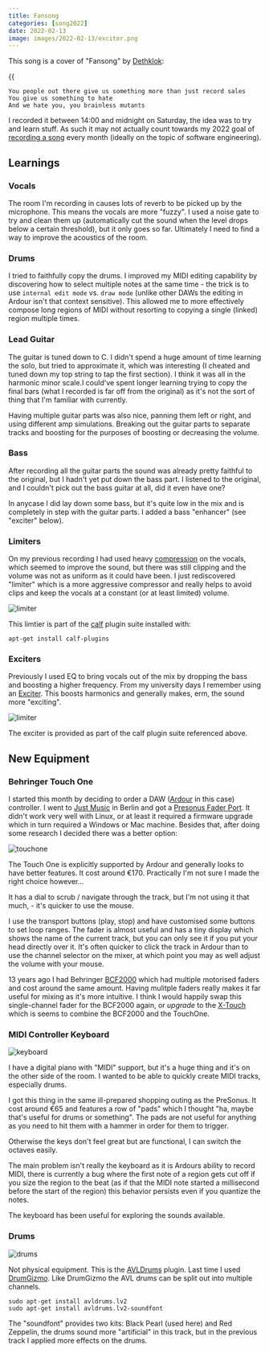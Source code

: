 ```yaml
--- 
title: Fansong
categories: [song2022]
date: 2022-02-13
image: images/2022-02-13/exciter.png
---
```


This song is a cover of "Fansong" by [Dethklok](https://en.wikipedia.org/wiki/Dethklok):

{{<audio src="/audio/fansong.mp3" caption="Fansong" >}}

```text
You people out there give us something more than just record sales
You give us something to hate
And we hate you, you brainless mutants
```

I recorded it between 14:00 and midnight on Saturday, the idea was to try and
learn stuff. As such it may not actually count towards my 2022 goal of [recording a song](https://www.dantleech.com/blog/2022/01/30/song-testing/) every
month (ideally on the topic of software engineering).

Learnings
---------

### Vocals

The room I'm recording in causes lots of reverb to be picked up by the
microphone. This means the vocals are more "fuzzy". I used a noise gate to try
and clean them up (automatically cut the sound when the level drops below a
certain threshold), but it only goes so far. Ultimately I need to find a way
to improve the acoustics of the room.

### Drums

I tried to faithfully copy the drums. I improved my MIDI editing capability by
discovering how to select multiple notes at the same time - the trick is to use
`internal edit mode` vs. `draw mode` (unlike other DAWs the editing in Ardour
isn't that context sensitive). This allowed me to more effectively compose
long regions of MIDI without resorting to copying a single (linked) region
multiple times.

### Lead Guitar

The guitar is tuned down to C. I didn't spend a huge amount of time learning
the solo, but tried to approximate it, which was interesting (I cheated and
tuned down my top string to tap the first section). I think it was all in
the harmonic minor scale.I could've spent longer learning trying to copy
the final bars (what I recorded is far off from the original) as it's not the
sort of thing that I'm familiar with currently.

Having multiple guitar parts was also nice, panning them left or right, and
using different amp simulations. Breaking out the guitar parts to separate
tracks and boosting for the purposes of boosting or decreasing the volume.

### Bass

After recording all the guitar parts the sound was already pretty faithful to
the original, but I hadn't yet put down the bass part. I listened to the
original, and I couldn't pick out the bass guitar at all, did it even have
one?

In anycase I did lay down some bass, but it's quite low in the mix and is
completely in step with the guitar parts. I added a bass "enhancer" (see
"exciter" below).

### Limiters

On my previous recording I had used heavy
[compression](https://en.wikipedia.org/wiki/Dynamic_range_compression) on the vocals, which
seemed to improve the sound, but there was still clipping and the volume was not as uniform as
it could have been. I just rediscovered "limiter" which is a more aggressive
compressor and really helps to avoid clips and keep the vocals at a constant
(or at least limited) volume.

![limiter](/images/2022-02-13/limiter.png)

This limtier is part of the [calf](https://calf-studio-gear.org/) plugin suite installed with:

```
apt-get install calf-plugins
```

### Exciters

Previously I used EQ to bring vocals out of the mix by dropping the bass and
boosting a higher frequency. From my university days I remember using an
[Exciter](https://en.wikipedia.org/wiki/Exciter_(effect)). This boosts
harmonics and generally makes, erm, the sound more "exciting". 

![limiter](/images/2022-02-13/exciter.png)

The exciter is provided as part of the calf plugin suite referenced above.

New Equipment
-------------

### Behringer Touch One

I started this month by deciding to order a DAW
([Ardour](https://www.ardour.org) in this case) controller. I went to [Just
Music](https://www.justmusic.de/en) in Berlin and got a [Presonus Fader
Port](https://www.presonus.com/products/faderport). It didn't work very well
with Linux, or at least it required a firmware upgrade which in turn required
a Windows or Mac machine. Besides that, after doing some research I decided
there was a better option:

![touchone](/images/2022-02-13/touchone.jpg)

The Touch One is explicitly supported by Ardour and generally looks to have
better features. It cost around €170. Practically I'm not sure I made the
right choice however...

It has a dial to scrub / navigate through the track,
but I'm not using it that much, - it's quicker to use the mouse. 

I use the transport buttons (play, stop) and have customised some buttons to
set loop ranges. The fader is almost useful and has a tiny display which shows
the name of the current track, but you can only see it if you put your head
directly over it. It's often quicker to click the track in Ardour than to use
the channel selector on the mixer, at which point you may as well adjust the
volume with your mouse.

13 years ago I had Behringer
[BCF2000](https://www.behringer.com/product.html?modelCode=P0246) which had
multiple motorised faders and cost around the same amount. Having mulitple
faders really makes it far useful for mixing as it's more intuitive. I think I
would happily swap this single-channel fader for the BCF2000 again, or
_upgrade_ to the
[X-Touch](https://www.behringer.com/product.html?modelCode=P0B1X) which is
seems to combine the BCF2000 and the TouchOne.

### MIDI Controller Keyboard

![keyboard](/images/2022-02-13/midikeyboard.jpg)

I have a digital piano with "MIDI" support, but it's a huge thing and it's on
the other side of the room. I wanted to be able to quickly create MIDI tracks,
especially drums.

I got this thing in the same ill-prepared shopping outing as the PreSonus. It
cost around €65 and features a row of "pads" which I thought "ha, maybe that's
useful for drums or something". The pads are not useful for anything as you
need to hit them with a hammer in order for them to trigger.

Otherwise the keys don't feel great but are functional, I can switch the
octaves easily.

The main problem isn't really the keyboard as it is Ardours ability to record
MIDI, there is currently a bug where the first note of a region gets cut off
if you size the region to the beat (as if that the MIDI note started a
millisecond before the start of the region) this behavior persists even if you
quantize the notes.

The keyboard has been useful for exploring the sounds available.

### Drums

![drums](/images/2022-02-13/drums.jpg)

Not physical equipment. This is the
[AVLDrums](https://x42-plugins.com/x42/x42-avldrums) plugin. Last time I used
[DrumGizmo](https://drumgizmo.org/wiki/doku.php). Like DrumGizmo the AVL drums
can be split out into multiple channels.

```
sudo apt-get install avldrums.lv2
sudo apt-get install avldrums.lv2-soundfont
```

The "soundfont" provides two kits: Black Pearl (used here) and Red Zeppelin,
the drums sound more "artificial" in this track, but in the previous track I
applied more effects on the drums.
